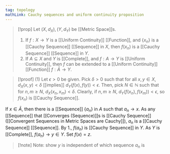 ```yaml
---
tag: topology
mathLink: Cauchy sequences and uniform continuity proposition
---
```

>[!prop]
Let $(X,d_{X}),(Y,d_{Y})$ be [[Metric Space]]s.
>1. If $f:X \rightarrow Y$ is a [[Uniform Continuity]] [[Function]], and $\{x_{n}\}$ is a [[Cauchy Sequence]] [[Sequence]] in $X$, then $f(x_{n})$ is a [[Cauchy Sequence]] [[Sequence]] in $Y$.
>2. If $A\subseteq X$ and $Y$ is [[Complete]], and $f:A \rightarrow Y$ is [[Uniform Continuity]], then $f$ can be extended to a [[Uniform Continuity]] [[Function]] $f:\bar{A}\rightarrow Y$.

>[!proof]
(1) Let $\epsilon>0$ be given. Pick $\delta>0$ such that for all $x,y\in X$, $d_{X}(x,y)<\delta$ [[implies]] $d_{Y}(f(x),f(y))<\epsilon$. Then, pick $N\in \mathbb{N}$ such that for $n,m≥N$, $d_{X}(x_{n},x_{m})<\delta$. Clearly, if $n,m≥N$, $d_{Y}(f(x_{n}),f(x_{m}))<\epsilon$, so $f(x_{n})$ is [[Cauchy Sequence]].

If $x\in \bar{A}$, then there is a [[Sequence]] $\{a_{n}\}$ in $A$ such that $a_{n}\rightarrow x$. As any [[Sequence]] that [[Converges (Sequence)]]s is [[Cauchy Sequence]] ([[Convergent Sequences in Metric Spaces are Cauchy]]), $a_{n}$ is a [[Cauchy Sequence]] [[Sequence]]. By 1., $f(a_{n})$ is [[Cauchy Sequence]] in $Y$. As $Y$ is [[Complete]], $f(a_{n})\rightarrow y\in Y$. Set $f(x)=z$.
>[!note] Note: show $y$ is independent of which sequence $a_{n}$ is 

